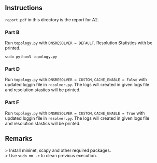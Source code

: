 ## Instructions
`report.pdf` in this directory is the report for A2. 
### Part B
Run `topology.py` with `DNSRESOLVER = DEFAULT`. Resolution Statistics with be printed.
```
sudo python3 topology.py
```

### Part D
Run `topology.py` with `DNSRESOLVER = CUSTOM`, `CACHE_ENABLE = False` with updated loggin file in `resolver.py`. The logs will created in given logs file and resolution stastics will be printed.

### Part F
Run `topology.py` with `DNSRESOLVER = CUSTOM`, `CACHE_ENABLE = True` with updated loggin file in `resolver.py`. The logs will created in given logs file and resolution stastics will be printed.

## Remarks
\> Install mininet, scapy and other required packages. \
\> Use `sudo mn -c` to clean previous execution.
